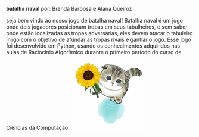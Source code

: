 𝐛𝐚𝐭𝐚𝐥𝐡𝐚 𝐧𝐚𝐯𝐚𝐥 
por: Brenda Barbosa e Alana Queiroz


seja bem vindo ao nosso jogo de batalha naval! 
Batalha naval é um jogo onde dois jogadores posicionam tropas em seus tabulheiros, e sem saber onde estão localizadas as tropas adversárias, eles devem atacar o tabuleiro iniigo com o objetivo de afundar as tropas rivais e ganhar o jogo.
Esse jogo foi desenvolvido em Python, usando os conhecimentos adquiridos nas aulas de Raciocínio Algorítmico durante o primeiro período do curso de Ciências da Computação.
<img src="gatinhofofoflor.jpeg" width="200" height="200">
